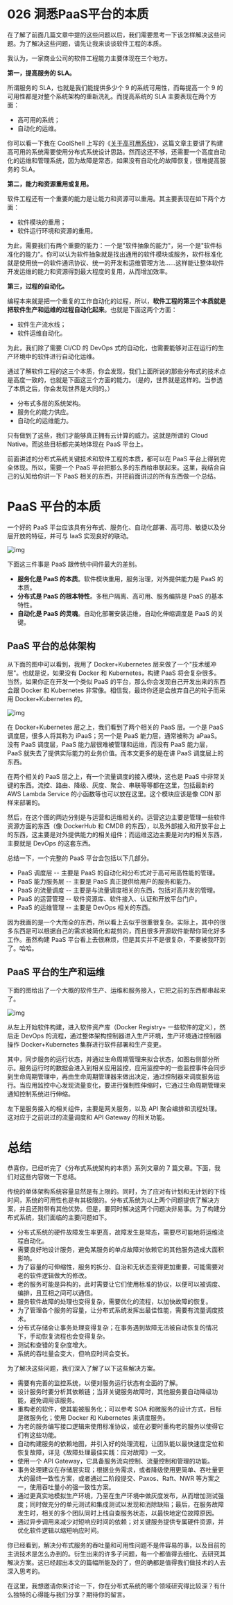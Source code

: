 # 026 洞悉PaaS平台的本质

在了解了前面几篇文章中提的这些问题以后，我们需要思考一下该怎样解决这些问题。为了解决这些问题，请先让我来谈谈软件工程的本质。

我认为，一家商业公司的软件工程能力主要体现在三个地方。

**第一，提高服务的 SLA。**

所谓服务的 SLA，也就是我们能提供多少个 9 的系统可用性，而每提高一个 9
的可用性都是对整个系统架构的重新洗礼。而提高系统的 SLA
主要表现在两个方面：

-   高可用的系统；
-   自动化的运维。

你可以看一下我在 CoolShell
上写的《[关于高可用系统](https://coolshell.cn/articles/17459.html)》，这篇文章主要讲了构建高可用的系统需要使用分布式系统设计思路。然而这还不够，还需要一个高度自动化的运维和管理系统，因为故障是常态，如果没有自动化的故障恢复，很难提高服务的
SLA。

**第二，能力和资源重用或复用。**

软件工程还有一个重要的能力是让能力和资源可以重用。其主要表现在如下两个方面：

-   软件模块的重用；
-   软件运行环境和资源的重用。

为此，需要我们有两个重要的能力：一个是"软件抽象的能力"，另一个是"软件标准化的能力"。你可以认为软件抽象就是找出通用的软件模块或服务，软件标准化就是使用统一的软件通讯协议、统一的开发和运维管理方法......这样能让整体软件开发运维的能力和资源得到最大程度的复用，从而增加效率。

**第三，过程的自动化。**

编程本来就是把一个重复的工作自动化的过程，所以，**软件工程的第三个本质就是把软件生产和运维的过程自动化起来**。也就是下面这两个方面：

-   软件生产流水线；
-   软件运维自动化。

为此，我们除了需要 CI/CD 的 DevOps
式的自动化，也需要能够对正在运行的生产环境中的软件进行自动化运维。

通过了解软件工程的这三个本质，你会发现，我们上面所说的那些分布式的技术点是高度一致的，也就是下面这三个方面的能力。（是的，世界就是这样的。当参透了本质之后，你会发现世界是大同的。）

-   分布式多层的系统架构。
-   服务化的能力供应。
-   自动化的运维能力。

只有做到了这些，我们才能够真正拥有云计算的威力。这就是所谓的 Cloud
Native。而这些目标都完美地体现在 PaaS 平台上。

前面讲述的分布式系统关键技术和软件工程的本质，都可以在 PaaS
平台上得到完全体现。所以，需要一个 PaaS
平台把那么多的东西给串联起来。这里，我结合自己的认知给你讲一下 PaaS
相关的东西，并把前面讲过的所有东西做一个总结。

# PaaS 平台的本质

一个好的 PaaS
平台应该具有分布式、服务化、自动化部署、高可用、敏捷以及分层开放的特征，并可与
IaaS 实现良好的联动。

![img](assets/966f319745518156545e34d85eee010b.png)

下面这三件事是 PaaS 跟传统中间件最大的差别。

-   **服务化是 PaaS 的本质**。软件模块重用，服务治理，对外提供能力是
    PaaS 的本质。
-   **分布式是 PaaS 的根本特性**。多租户隔离、高可用、服务编排是 PaaS
    的基本特性。
-   **自动化是 PaaS 的灵魂**。自动化部署安装运维，自动化伸缩调度是 PaaS
    的关键。

## PaaS 平台的总体架构

从下面的图中可以看到，我用了 Docker+Kubernetes
层来做了一个"技术缓冲层"。也就是说，如果没有 Docker 和 Kubernetes，构建
PaaS 将会复杂很多。当然，如果你正在开发一个类似 PaaS
的平台，那么你会发现自己开发出来的东西会跟 Docker 和 Kubernetes
非常像。相信我，最终你还是会放弃自己的轮子而采用 Docker+Kubernetes 的。

![img](assets/f65ccf66daf8d01d59fa8948c8136c68.png)

在 Docker+Kubernetes 层之上，我们看到了两个相关的 PaaS 层。一个是 PaaS
调度层，很多人将其称为 iPaaS；另一个是 PaaS 能力层，通常被称为
aPaaS。没有 PaaS 调度层，PaaS 能力层很难被管理和运维，而没有 PaaS
能力层，PaaS 就失去了提供实际能力的业务价值。而本文更多的是在讲 PaaS
调度层上的东西。

在两个相关的 PaaS 层之上，有一个流量调度的接入模块，这也是 PaaS
中非常关键的东西。流控、路由、降级、灰度、聚合、串联等等都在这里，包括最新的
AWS Lambda Service 的小函数等也可以放在这里。这个模块应该是像 CDN
那样来部署的。

然后，在这个图的两边分别是与运营和运维相关的。运营这边主要是管理一些软件资源方面的东西（像
DockerHub 和 CMDB
的东西），以及外部接入和开放平台上的东西，这主要是对外提供能力的相关组件；而运维这边主要是对内的相关东西，主要就是
DevOps 的这套东西。

总结一下，一个完整的 PaaS 平台会包括以下几部分。

-   PaaS 调度层 -- 主要是 PaaS 的自动化和分布式对于高可用高性能的管理。
-   PaaS 能力服务层 -- 主要是 PaaS 真正提供给用户的服务和能力。
-   PaaS 的流量调度 -- 主要是与流量调度相关的东西，包括对高并发的管理。
-   PaaS 的运营管理 -- 软件资源库、软件接入、认证和开放平台门户。
-   PaaS 的运维管理 -- 主要是 DevOps 相关的东西。

因为我画的是一个大而全的东西，所以看上去似乎很重很复杂。实际上，其中的很多东西是可以根据自己的需求被简化和裁剪的，而且很多开源软件能帮你简化好多工作。虽然构建
PaaS 平台看上去很麻烦，但是其实并不是很复杂，不要被我吓到了。哈哈。

## PaaS 平台的生产和运维

下面的图给出了一个大概的软件生产、运维和服务接入，它把之前的东西都串起来了。

![img](assets/61b89202b59959df224ae8ff29bdf0dd.png)

从左上开始软件构建，进入软件资产库（Docker Registry+
一些软件的定义），然后走 DevOps
的流程，通过整体架构控制器进入生产环境，生产环境通过控制器操作
Docker+Kubernetes 集群进行软件部署和生产变更。

其中，同步服务的运行状态，并通过生命周期管理来拟合状态，如图右侧部分所示。服务运行时的数据会进入到相关应用监控，应用监控中的一些监控事件会同步到生命周期管理中，再由生命周期管理器来做出决定，通过控制器来调度服务运行。当应用监控中心发现流量变化，要进行强制性伸缩时，它通过生命周期管理来通知控制系统进行伸缩。

左下是服务接入的相关组件，主要是网关服务，以及 API
聚合编排和流程处理。这对应于之前说过的流量调度和 API Gateway
的相关功能。

# 总结

恭喜你，已经听完了《分布式系统架构的本质》系列文章的 7
篇文章。下面，我们对这些内容做一下总结。

传统的单体架构系统容量显然是有上限的。同时，为了应对有计划和无计划的下线时间，系统的可用性也是有其极限的。分布式系统为以上两个问题提供了解决方案，并且还附带有其他优势。但是，要同时解决这两个问题决非易事。为了构建分布式系统，我们面临的主要问题如下。

-   分布式系统的硬件故障发生率更高，故障发生是常态，需要尽可能地将运维流程自动化。
-   需要良好地设计服务，避免某服务的单点故障对依赖它的其他服务造成大面积影响。
-   为了容量的可伸缩性，服务的拆分、自治和无状态变得更加重要，可能需要对老的软件逻辑做大的修改。
-   老的服务可能是异构的，此时需要让它们使用标准的协议，以便可以被调度、编排，且互相之间可以通信。
-   服务软件故障的处理也变得复杂，需要优化的流程，以加快故障的恢复。
-   为了管理各个服务的容量，让分布式系统发挥出最佳性能，需要有流量调度技术。
-   分布式存储会让事务处理变得复杂；在事务遇到故障无法被自动恢复的情况下，手动恢复流程也会变得复杂。
-   测试和查错的复杂度增大。
-   系统的吞吐量会变大，但响应时间会变长。

为了解决这些问题，我们深入了解了以下这些解决方案。

-   需要有完善的监控系统，以便对服务运行状态有全面的了解。
-   设计服务时要分析其依赖链；当非关键服务故障时，其他服务要自动降级功能，避免调用该服务。
-   重构老的软件，使其能被服务化；可以参考 SOA
    和微服务的设计方式，目标是微服务化；使用 Docker 和 Kubernetes
    来调度服务。
-   为老的服务编写接口逻辑来使用标准协议，或在必要时重构老的服务以使得它们有这些功能。
-   自动构建服务的依赖地图，并引入好的处理流程，让团队能以最快速度定位和恢复故障，详见《故障处理最佳实践：应对故障》一文。
-   使用一个 API Gateway，它具备服务流向控制、流量控制和管理的功能。
-   事务处理建议在存储层实现；根据业务需求，或者降级使用更简单、吞吐量更大的最终一致性方案，或者通过二阶段提交、Paxos、Raft、NWR
    等方案之一，使用吞吐量小的强一致性方案。
-   通过更真实地模拟生产环境，乃至在生产环境中做灰度发布，从而增加测试强度；同时做充分的单元测试和集成测试以发现和消除缺陷；最后，在服务故障发生时，相关的多个团队同时上线自查服务状态，以最快地定位故障原因。
-   通过异步调用来减少对短响应时间的依赖；对关键服务提供专属硬件资源，并优化软件逻辑以缩短响应时间。

你已经看到，解决分布式服务的吞吐量和可用性问题不是件容易的事，以及目前的主流技术是怎么办到的。衍生出来的许多子问题，每一个都值得去细化、去研究其解决方案。这已经超出本文的篇幅所能及的了，但的确都是值得我们做技术的人去深入思考的。

在这里，我想邀请你来讨论一下，你在分布式系统的哪个领域研究得比较深？有什么独特的心得能与我们分享？期待你的留言。
